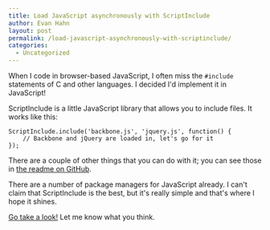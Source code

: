 ```yaml
---
title: Load JavaScript asynchronously with ScriptInclude
author: Evan Hahn
layout: post
permalink: /load-javascript-asynchronously-with-scriptinclude/
categories:
  - Uncategorized
---
```

When I code in browser-based JavaScript, I often miss the `#include` statements of C and other languages. I decided I'd implement it in JavaScript!

ScriptInclude is a little JavaScript library that allows you to include files. It works like this:

    ScriptInclude.include('backbone.js', 'jquery.js', function() {
        // Backbone and jQuery are loaded in, let's go for it
    });
    

There are a couple of other things that you can do with it; you can see those in [the readme on GitHub][1].

There are a number of package managers for JavaScript already. I can't claim that ScriptInclude is the best, but it's really simple and that's where I hope it shines.

[Go take a look!][2] Let me know what you think.

 [1]: http://github.com/EvanHahn/ScriptInclude/blob/master/README.md
 [2]: http://github.com/EvanHahn/ScriptInclude
